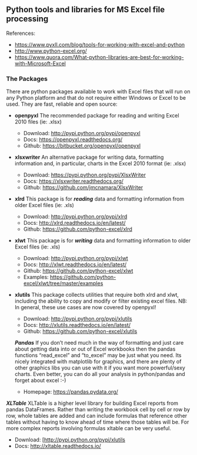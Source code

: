 ## Python tools and libraries for MS Excel file processing

References:
* https://www.pyxll.com/blog/tools-for-working-with-excel-and-python
* http://www.python-excel.org/
* https://www.quora.com/What-python-libraries-are-best-for-working-with-Microsoft-Excel


### The Packages
There are python packages available to work with Excel files that will run on any Python platform 
and that do not require either Windows or Excel to be used. They are fast, reliable and open source:


* __openpyxl__
The recommended package for reading and writing Excel 2010 files (ie: .xlsx)
  * Download: http://pypi.python.org/pypi/openpyxl
  * Docs:  https://openpyxl.readthedocs.org/
  * Github: https://bitbucket.org/openpyxl/openpyxl


* __xlsxwriter__
An alternative package for writing data, formatting information and, in particular, charts in the Excel 2010 format (ie: .xlsx)
  * Download: https://pypi.python.org/pypi/XlsxWriter
  * Docs: https://xlsxwriter.readthedocs.org/
  * Github: https://github.com/jmcnamara/XlsxWriter


* __xlrd__
This package is for *__reading__* data and formatting information from older Excel files (ie: .xls)
  * Download: http://pypi.python.org/pypi/xlrd
  * Docs: http://xlrd.readthedocs.io/en/latest/
  * Github: https://github.com/python-excel/xlrd


* __xlwt__
This package is for *__writing__* data and formatting information to older Excel files (ie: .xls)
  * Download: http://pypi.python.org/pypi/xlwt
  * Docs: http://xlwt.readthedocs.io/en/latest/
  * Github: https://github.com/python-excel/xlwt
  * Examples: https://github.com/python-excel/xlwt/tree/master/examples



* __xlutils__
This package collects utilities that require both xlrd and xlwt, including the ability to copy and modify or filter existing excel files.   NB: In general, these use cases are now covered by openpyxl!
  * Download: http://pypi.python.org/pypi/xlutils
  * Docs: http://xlutils.readthedocs.io/en/latest/
  * Github: https://github.com/python-excel/xlutils
  

  *__Pandas__*
If you don’t need much in the way of formatting and just care about getting data into or out of Excel workbooks then the pandas functions “read_excel” and “to_excel” may be just what you need. Its nicely integrated with matplotlib for graphics, and there are plenty of other graphics libs you can use with it if you want more powerful/sexy charts. Even better, you can do all your analysis in python/pandas and forget about excel :-)
  * Homepage: https://pandas.pydata.org/


*__XLTable__*
XLTable is a higher level library for building Excel reports from pandas DataFrames. Rather than writing the workbook cell by cell or row by row, whole tables are added and can include formulas that reference other tables without having to know ahead of time where those tables will be. For more complex reports involving formulas xltable can be very useful.
  * Download: [http://pypi.python.org/pypi/xlutils
  * Docs: http://xltable.readthedocs.io/